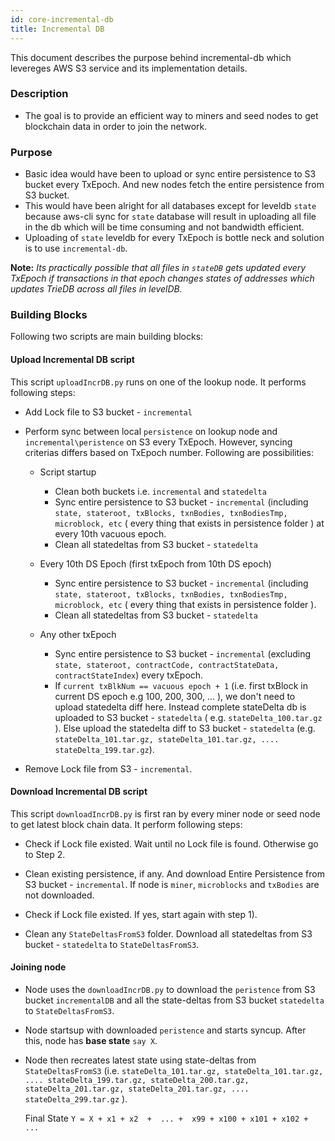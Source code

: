 ```yaml
---
id: core-incremental-db
title: Incremental DB
---
```

This document describes the purpose behind incremental-db which levereges AWS S3 service and its implementation details.

### Description

- The goal is to provide an efficient way to miners and seed nodes to get blockchain data in order to join the network.

### Purpose

- Basic idea would have been to upload or sync entire persistence to S3 bucket every TxEpoch. And new nodes fetch the entire persistence from S3 bucket.
- This would have been alright for all databases except for leveldb `state` because aws-cli sync for `state` database will result in uploading all file in the db which will be time consuming and not bandwidth efficient.
- Uploading of `state` leveldb for every TxEpoch is bottle neck and solution is to use `incremental-db`.

**Note:** _Its practically possible that all files in `stateDB` gets updated every TxEpoch if transactions in that epoch changes states of addresses which updates TrieDB across all files in levelDB._

### Building Blocks

Following two scripts are main building blocks:

#### Upload Incremental DB script

This script `uploadIncrDB.py` runs on one of the lookup node. It performs following steps:

- Add Lock file to S3 bucket - `incremental`

- Perform sync between local `persistence` on lookup node and `incremental\peristence` on S3 every TxEpoch. However, syncing criterias differs based on TxEpoch number.
  Following are possibilities:
  
  - Script startup
    - Clean both buckets i.e. `incremental` and `statedelta`
    - Sync entire persistence to S3 bucket - `incremental` (including `state, stateroot, txBlocks, txnBodies, txnBodiesTmp, microblock, etc` ( every thing that exists in persistence folder ) at every 10th vacuous epoch.
    - Clean all statedeltas from S3 bucket - `statedelta`

  - Every 10th DS Epoch (first txEpoch from 10th DS epoch)
    - Sync entire persistence to S3 bucket - `incremental` (including `state, stateroot, txBlocks, txnBodies, txnBodiesTmp, microblock, etc` ( every thing that exists in persistence folder ).
    - Clean all statedeltas from S3 bucket - `statedelta`

  - Any other txEpoch
    - Sync entire persistence to S3 bucket - `incremental` (excluding `state, stateroot, contractCode, contractStateData, contractStateIndex`) every txEpoch.
    - If `current txBlkNum == vacuous epoch + 1`
     (i.e. first txBlock in current DS epoch e.g 100, 200, 300, ... ), we don't need to upload statedelta diff here. Instead complete stateDelta db is uploaded to S3 bucket - `statedelta` ( e.g. `stateDelta_100.tar.gz` ).
    Else upload the statedelta diff to S3 bucket - `statedelta` (e.g. `stateDelta_101.tar.gz, stateDelta_101.tar.gz, .... stateDelta_199.tar.gz`).

- Remove Lock file from S3 - `incremental`.

#### Download Incremental DB script

This script `downloadIncrDB.py` is first ran by every miner node or seed node to get latest block chain data. It perform following steps:

- Check if Lock file existed. Wait until no Lock file is found. Otherwise go to Step 2.

- Clean existing persistence, if any. And download Entire Persistence from S3 bucket - `incremental`.
  If node is `miner`, `microblocks` and `txBodies` are not downloaded.

- Check if Lock file existed. If yes, start again with step 1).

- Clean any `StateDeltasFromS3` folder. Download all statedeltas from S3 bucket - `statedelta` to `StateDeltasFromS3`.

#### Joining node

- Node uses the `downloadIncrDB.py` to download the `peristence` from S3 bucket `incrementalDB` and all the state-deltas from S3 bucket `statedelta` to `StateDeltasFromS3`.
- Node startsup with downloaded `peristence` and starts syncup. After this, node has **base state** `say X`.
- Node then recreates latest state using state-deltas from `StateDeltasFromS3` (i.e.  `stateDelta_101.tar.gz, stateDelta_101.tar.gz, .... stateDelta_199.tar.gz, stateDelta_200.tar.gz, stateDelta_201.tar.gz, stateDelta_201.tar.gz, .... stateDelta_299.tar.gz` ).

  Final State `Y = X + x1 + x2  +  ... +  x99 + x100 + x101 + x102 + ...`
